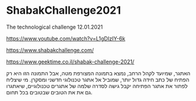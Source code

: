 # ShabakChallenge2021
The technological challenge 12.01.2021

https://www.youtube.com/watch?v=L1gDIzIY-6k

https://www.shabakchallenge.com/

https://www.geektime.co.il/shabak-challenge-2021/

האתגר, שמיועד לקהל הרחב, נמצא בתמונה המצורפת מטה, אבל התמונה הזו היא רק הפתיח של כתב חידה גדול יותר, שמוביל אל אתגר טכנולוגי חדשני ומסקרן. מי שיצליח לפתור את אתגר הפתיחה יקבל גישה לסדרה שלמה של אתגרים טכנולוגיים, שיאתגרו גם את את הטובים שבטובים בכל תחום.
